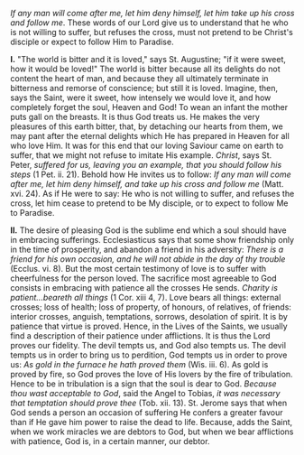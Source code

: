 
*If any man will come after me, let him deny himself, let him take up his cross and follow me*. These words of our Lord give us to understand that he who is not willing to suffer, but refuses the cross, must not pretend to be Christ\'s disciple or expect to follow Him to Paradise.

**I\.** \"The world is bitter and it is loved,\" says St. Augustine; \"if it were sweet, how it would be loved!\" The world is bitter because all its delights do not content the heart of man, and because they all ultimately terminate in bitterness and remorse of conscience; but still it is loved. Imagine, then, says the Saint, were it sweet, how intensely we would love it, and how completely forget the soul, Heaven and God! To wean an infant the mother puts gall on the breasts. It is thus God treats us. He makes the very pleasures of this earth bitter, that, by detaching our hearts from them, we may pant after the eternal delights which He has prepared in Heaven for all who love Him. It was for this end that our loving Saviour came on earth to suffer, that we might not refuse to imitate His example. *Christ*, says St. Peter, *suffered for us, leaving you an example, that you should follow his steps* (1 Pet. ii. 21). Behold how He invites us to follow: *If any man will come after me, let him deny himself, and take up his cross and follow me* (Matt. xvi. 24). As if He were to say: He who is not willing to suffer, and refuses the cross, let him cease to pretend to be My disciple, or to expect to follow Me to Paradise.

**II\.** The desire of pleasing God is the sublime end which a soul should have in embracing sufferings. Ecclesiasticus says that some show friendship only in the time of prosperity, and abandon a friend in his adversity: *There is a friend for his own occasion, and he will not abide in the day of thy trouble* (Ecclus. vi. 8). But the most certain testimony of love is to suffer with cheerfulness for the person loved. The sacrifice most agreeable to God consists in embracing with patience all the crosses He sends. *Charity is patient...beareth all things* (1 Cor. xiii 4, 7). Love bears all things: external crosses; loss of health; loss of property, of honours, of relatives, of friends: interior crosses, anguish, temptations, sorrows, desolation of spirit. It is by patience that virtue is proved. Hence, in the Lives of the Saints, we usually find a description of their patience under afflictions. It is thus the Lord proves our fidelity. The devil tempts us, and God also tempts us. The devil tempts us in order to bring us to perdition, God tempts us in order to prove us: *As gold in the furnace he hath proved them* (Wis. iii. 6). As gold is proved by fire, so God proves the love of His lovers by the fire of tribulation. Hence to be in tribulation is a sign that the soul is dear to God. *Because thou wast acceptable to God*, said the Angel to Tobias, *it was necessary that temptation should prove thee* (Tob. xii. 13). St. Jerome says that when God sends a person an occasion of suffering He confers a greater favour than if He gave him power to raise the dead to life. Because, adds the Saint, when we work miracles we are debtors to God, but when we bear afflictions with patience, God is, in a certain manner, our debtor.

